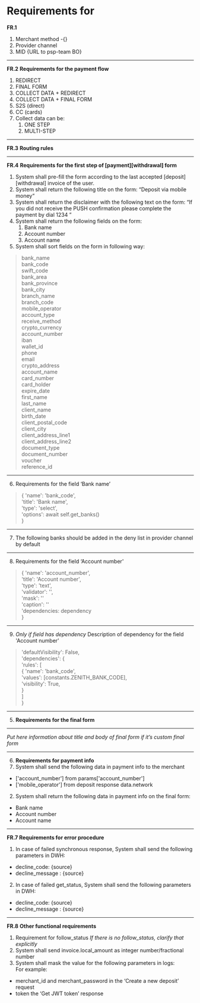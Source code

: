 #  Requirements for 

**FR.1** 
1. Merchant method -{}
2. Provider channel  
3. MID {URL to psp-team BO} 
___
**FR.2** **Requirements for the payment flow**
 1. REDIRECT
 2. FINAL FORM
 3. COLLECT DATA + REDIRECT
 4. COLLECT DATA + FINAL FORM
 5. S2S (direct)
 6. СС (cards)
 7. Collect data can be:
    1. ONE STEP
    2. MULTI-STEP

---
**FR.3** **Routing rules**

___
**FR.4** **Requirements for the first step of [payment][withdrawal] form**

1. System shall pre-fill the form according to the last accepted [deposit][withdrawal] invoice of the user.
2. System shall return the following title on the form: “Deposit via mobile money“
3. System shall return the disclaimer with the following text on the form: “If you did not receive the PUSH confirmation please complete the payment by dial 1234 ”
4. System shall return the following fields on the form:
   1. Bank name
   2. Account number
   3. Account name
5. System shall sort fields on the form in following way:
 >bank_name </br>
bank_code </br>
swift_code </br>
bank_area </br>
bank_province </br>
bank_city </br>
branch_name </br>
branch_code </br>
mobile_operator </br>
account_type </br>
receive_method </br>
crypto_currency </br>
account_number </br>
iban </br>
wallet_id </br>
phone </br>
email </br>
crypto_address </br>
account_name </br>
card_number </br>
card_holder </br>
expire_date </br>
first_name </br>
last_name </br>
client_name </br>
birth_date </br>
client_postal_code </br>
client_city </br>
client_address_line1 </br>
client_address_line2 </br>
document_type </br>
document_number </br>
voucher </br>
reference_id </br>
 ___
6. Requirements for the field ‘Bank name’
> {
                'name': 'bank_code', </br>
                'title': 'Bank name', </br>
                'type': 'select', </br>
                'options': await self.get_banks() </br>
            }
___
7. The following banks should be added in the deny list in provider channel by default
___
8. Requirements for the field ‘Account number'
>{
                'name': 'account_number', </br>
                'title': 'Account number', </br>
                'type': 'text', </br>
                'validator': '', </br>
                'mask': '' </br>
                'caption': '' </br>
                'dependencies: dependency</br>
            }
___
9. _Only if field has dependency_
Description of dependency for the field 'Account number'
> 'defaultVisibility': False, </br>
'dependencies': { </br>
                'rules': [ </br>
                    {
                        'name': 'bank_code', </br>
                        'values': [constants.ZENITH_BANK_CODE],</br>
                        'visibility': True,</br>
                    }</br>
                ]</br>
            }</br>
___
5. **Requirements for the final form**
___
_Put here information about title and body of final form if it’s custom final form_
___
6. **Requirements for payment info**
 1. System shall send the following data in payment info to the merchant
* ['account_number'] from params['account_number']
* ['mobile_operator'] from deposit response data.network

2. System shall return the following data in payment info on the final form:
* Bank name
* Account number
* Account name
___
**FR.7 Requirements for error procedure**

1. In case of failed synchronous response, System shall send the following parameters in DWH:
* decline_code: {source}
* decline_message : {source}

2. In case of failed get_status, System shall send the following parameters in DWH:
* decline_code: {source}
* decline_message : {source}
___

**FR.8** **Other functional requirements**
1. Requirement for follow_status
_If there is no follow_status, clarify that explicitly_
2. System shall send invoice.local_amount as integer number/fractional number
3. System shall mask the value for the following parameters in logs:  </br>
For example: </br>
* merchant_id and merchant_password in the ‘Create a new deposit’ request
* token the ‘Get JWT token’ response
